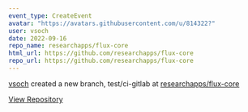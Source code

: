 ```yaml
---
event_type: CreateEvent
avatar: "https://avatars.githubusercontent.com/u/814322?"
user: vsoch
date: 2022-09-16
repo_name: researchapps/flux-core
html_url: https://github.com/researchapps/flux-core
repo_url: https://github.com/researchapps/flux-core
---
```


<a href='https://github.com/vsoch' target='_blank'>vsoch</a> created a new branch, test/ci-gitlab at <a href='https://github.com/researchapps/flux-core' target='_blank'>researchapps/flux-core</a>

<a href='https://github.com/researchapps/flux-core' target='_blank'>View Repository</a>